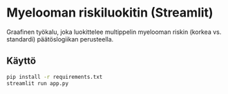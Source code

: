 # Myelooman riskiluokitin (Streamlit)

Graafinen työkalu, joka luokittelee multippelin myelooman riskin (korkea vs. standardi) päätöslogiikan perusteella.

## Käyttö
```bash
pip install -r requirements.txt
streamlit run app.py
